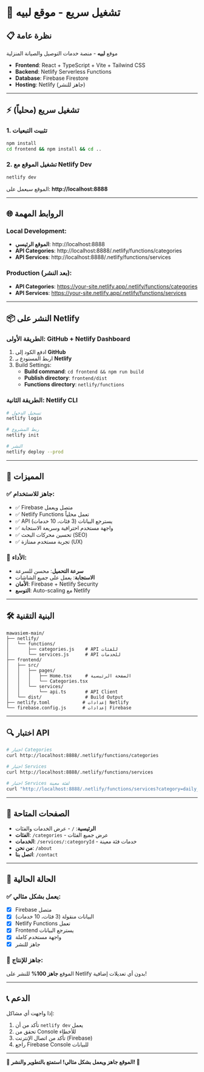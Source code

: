 # 🚀 تشغيل سريع - موقع لبيه

## 📋 نظرة عامة
موقع **لبيه** - منصة خدمات التوصيل والصيانة المنزلية
- **Frontend**: React + TypeScript + Vite + Tailwind CSS
- **Backend**: Netlify Serverless Functions
- **Database**: Firebase Firestore
- **Hosting**: Netlify (جاهز للنشر)

---

## ⚡ تشغيل سريع (محلياً)

### 1. تثبيت التبعيات
```bash
npm install
cd frontend && npm install && cd ..
```

### 2. تشغيل الموقع مع Netlify Dev
```bash
netlify dev
```

الموقع سيعمل على: **http://localhost:8888**

---

## 🌐 الروابط المهمة

### Local Development:
- **الموقع الرئيسي**: http://localhost:8888
- **API Categories**: http://localhost:8888/.netlify/functions/categories
- **API Services**: http://localhost:8888/.netlify/functions/services

### Production (بعد النشر):
- **API Categories**: https://your-site.netlify.app/.netlify/functions/categories
- **API Services**: https://your-site.netlify.app/.netlify/functions/services

---

## 📦 النشر على Netlify

### الطريقة الأولى: GitHub + Netlify Dashboard
1. ادفع الكود إلى **GitHub**
2. اربط المستودع بـ **Netlify**
3. Build Settings:
   - **Build command**: `cd frontend && npm run build`
   - **Publish directory**: `frontend/dist`
   - **Functions directory**: `netlify/functions`

### الطريقة الثانية: Netlify CLI
```bash
# تسجيل الدخول
netlify login

# ربط المشروع
netlify init

# النشر
netlify deploy --prod
```

---

## 🔧 المميزات

### ✅ جاهز للاستخدام:
- ✅ Firebase متصل ويعمل
- ✅ Netlify Functions تعمل محلياً
- ✅ API يسترجع البيانات (3 فئات، 10 خدمات)
- ✅ واجهة مستخدم احترافية وسريعة الاستجابة
- ✅ تحسين محركات البحث (SEO)
- ✅ تجربة مستخدم ممتازة (UX)

### 🚀 الأداء:
- **سرعة التحميل**: محسن للسرعة
- **الاستجابة**: يعمل على جميع الشاشات
- **الأمان**: Firebase + Netlify Security
- **التوسع**: Auto-scaling مع Netlify

---

## 🛠️ البنية التقنية

```
mawasiem-main/
├── netlify/
│   └── functions/
│       ├── categories.js    # API للفئات
│       └── services.js      # API للخدمات
├── frontend/
│   ├── src/
│   │   ├── pages/
│   │   │   ├── Home.tsx     # الصفحة الرئيسية
│   │   │   └── Categories.tsx
│   │   └── services/
│   │       └── api.ts       # API Client
│   └── dist/                # Build Output
├── netlify.toml            # إعدادات Netlify
└── firebase.config.js      # إعدادات Firebase
```

---

## 🔍 اختبار API

```bash
# اختبار Categories
curl http://localhost:8888/.netlify/functions/categories

# اختبار Services
curl http://localhost:8888/.netlify/functions/services

# اختبار Services لفئة معينة
curl "http://localhost:8888/.netlify/functions/services?category=daily_services"
```

---

## 📱 الصفحات المتاحة

- **الرئيسية**: `/` - عرض الخدمات والفئات
- **الفئات**: `/categories` - عرض جميع الفئات
- **الخدمات**: `/services/:categoryId` - خدمات فئة معينة
- **من نحن**: `/about`
- **اتصل بنا**: `/contact`

---

## 🎯 الحالة الحالية

### ✅ يعمل بشكل مثالي:
- [x] Firebase متصل
- [x] البيانات منقولة (3 فئات، 10 خدمات)
- [x] Netlify Functions تعمل
- [x] Frontend يسترجع البيانات
- [x] واجهة مستخدم كاملة
- [x] جاهز للنشر

### 🚀 جاهز للإنتاج:
الموقع **جاهز 100%** للنشر على Netlify بدون أي تعديلات إضافية!

---

## 📞 الدعم

إذا واجهت أي مشاكل:
1. تأكد من أن `netlify dev` يعمل
2. تحقق من Console للأخطاء
3. تأكد من اتصال الإنترنت (Firebase)
4. راجع Firebase Console للبيانات

---

**🎉 الموقع جاهز ويعمل بشكل مثالي! استمتع بالتطوير والنشر! 🎉** 